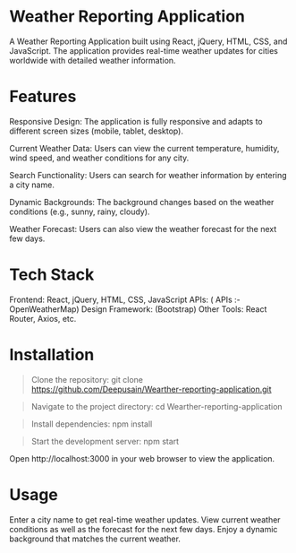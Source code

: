 # Weather Reporting Application
A Weather Reporting Application built using React, jQuery, HTML, CSS, and JavaScript. The application provides real-time weather updates for cities worldwide with detailed weather information.

# Features
Responsive Design: The application is fully responsive and adapts to different screen sizes (mobile, tablet, desktop).

Current Weather Data: Users can view the current temperature, humidity, wind speed, and weather conditions for any city.

Search Functionality: Users can search for weather information by entering a city name.

Dynamic Backgrounds: The background changes based on the weather conditions (e.g., sunny, rainy, cloudy).

Weather Forecast: Users can also view the weather forecast for the next few days.

# Tech Stack
Frontend: React, jQuery, HTML, CSS, JavaScript
APIs: ( APIs :- OpenWeatherMap)
Design Framework: (Bootstrap)
Other Tools: React Router, Axios, etc.

# Installation

> Clone the repository:
git clone https://github.com/Deepusain/Wearther-reporting-application.git

> Navigate to the project directory:
cd Wearther-reporting-application

> Install dependencies:
npm install

> Start the development server:
npm start
> 
Open http://localhost:3000 in your web browser to view the application.

# Usage
Enter a city name to get real-time weather updates.
View current weather conditions as well as the forecast for the next few days.
Enjoy a dynamic background that matches the current weather.
